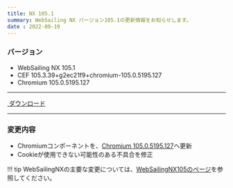 ```yaml
---
title: NX 105.1
summary: WebSailing NX バージョン105.1の更新情報をお知らせします。
date : 2022-09-19
---
```

### バージョン

* WebSailing NX 105.1
* CEF 105.3.39+g2ec21f9+chromium-105.0.5195.127
* Chromium 105.0.5195.127

---
<a href="https://download.wsoft.ws/WS00123" class="btn btn-primary btn-lg"><i class="bi bi-download"></i>&nbsp;ダウンロード</a>

---

### 変更内容

* Chromiumコンポーネントを、[Chromium 105.0.5195.127](https://chromereleases.googleblog.com/2022/09/stable-channel-update-for-desktop_14.html)へ更新
* Cookieが使用できない可能性のある不具合を修正

!!! tip
    WebSailingNXの主要な変更については、[WebSailingNX105のページ](../1050)を参照してください。
